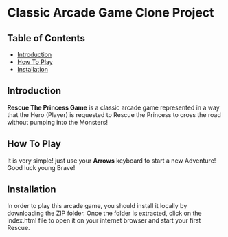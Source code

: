 # Classic Arcade Game Clone Project

## Table of Contents

- [Introduction](#introduction)
- [How To Play](#how-to-play)
- [Installation](#installation)

## Introduction

**Rescue The Princess Game** is a classic arcade game represented in a way that the Hero (Player) is requested to Rescue the Princess to cross the road without pumping into the Monsters!

## How To Play

It is very simple! just use your **Arrows** keyboard to start a new Adventure!
Good luck young Brave!

## Installation

In order to play this arcade game, you should install it locally by downloading the ZIP folder. Once the folder is extracted, click on the index.html file to open it on your internet browser and start your first Rescue.
